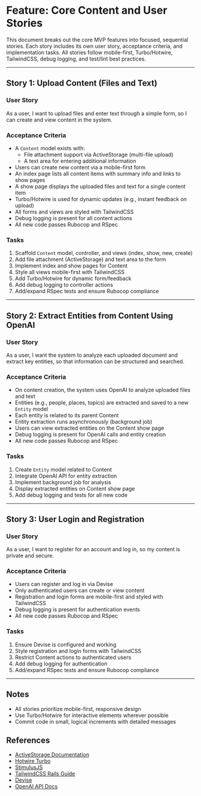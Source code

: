 # Feature: Core Content and User Stories

This document breaks out the core MVP features into focused, sequential stories. Each story includes its own user story, acceptance criteria, and implementation tasks. All stories follow mobile-first, Turbo/Hotwire, TailwindCSS, debug logging, and test/lint best practices.

---

## Story 1: Upload Content (Files and Text)

### User Story
As a user, I want to upload files and enter text through a simple form, so I can create and view content in the system.

### Acceptance Criteria
- A `Content` model exists with:
  - File attachment support via ActiveStorage (multi-file upload)
  - A text area for entering additional information
- Users can create new content via a mobile-first form
- An index page lists all content items with summary info and links to show pages
- A show page displays the uploaded files and text for a single content item
- Turbo/Hotwire is used for dynamic updates (e.g., instant feedback on upload)
- All forms and views are styled with TailwindCSS
- Debug logging is present for all content actions
- All new code passes Rubocop and RSpec

### Tasks
1. Scaffold `Content` model, controller, and views (index, show, new, create)
2. Add file attachment (ActiveStorage) and text area to the form
3. Implement index and show pages for Content
4. Style all views mobile-first with TailwindCSS
5. Add Turbo/Hotwire for dynamic form/feedback
6. Add debug logging to controller actions
7. Add/expand RSpec tests and ensure Rubocop compliance

---

## Story 2: Extract Entities from Content Using OpenAI

### User Story
As a user, I want the system to analyze each uploaded document and extract key entities, so that information can be structured and searched.

### Acceptance Criteria
- On content creation, the system uses OpenAI to analyze uploaded files and text
- Entities (e.g., people, places, topics) are extracted and saved to a new `Entity` model
- Each entity is related to its parent Content
- Entity extraction runs asynchronously (background job)
- Users can view extracted entities on the Content show page
- Debug logging is present for OpenAI calls and entity creation
- All new code passes Rubocop and RSpec

### Tasks
1. Create `Entity` model related to Content
2. Integrate OpenAI API for entity extraction
3. Implement background job for analysis
4. Display extracted entities on Content show page
5. Add debug logging and tests for all new code

---

## Story 3: User Login and Registration

### User Story
As a user, I want to register for an account and log in, so my content is private and secure.

### Acceptance Criteria
- Users can register and log in via Devise
- Only authenticated users can create or view content
- Registration and login forms are mobile-first and styled with TailwindCSS
- Debug logging is present for authentication events
- All new code passes Rubocop and RSpec

### Tasks
1. Ensure Devise is configured and working
2. Style registration and login forms with TailwindCSS
3. Restrict Content actions to authenticated users
4. Add debug logging for authentication
5. Add/expand RSpec tests and ensure Rubocop compliance

---

## Notes
- All stories prioritize mobile-first, responsive design
- Use Turbo/Hotwire for interactive elements wherever possible
- Commit code in small, logical increments with detailed messages

## References
- [ActiveStorage Documentation](https://edgeguides.rubyonrails.org/active_storage_overview.html)
- [Hotwire Turbo](https://turbo.hotwired.dev/)
- [StimulusJS](https://stimulus.hotwired.dev/)
- [TailwindCSS Rails Guide](https://tailwindcss.com/docs/guides/ruby-on-rails)
- [Devise](https://github.com/heartcombo/devise)
- [OpenAI API Docs](https://platform.openai.com/docs/api-reference)

